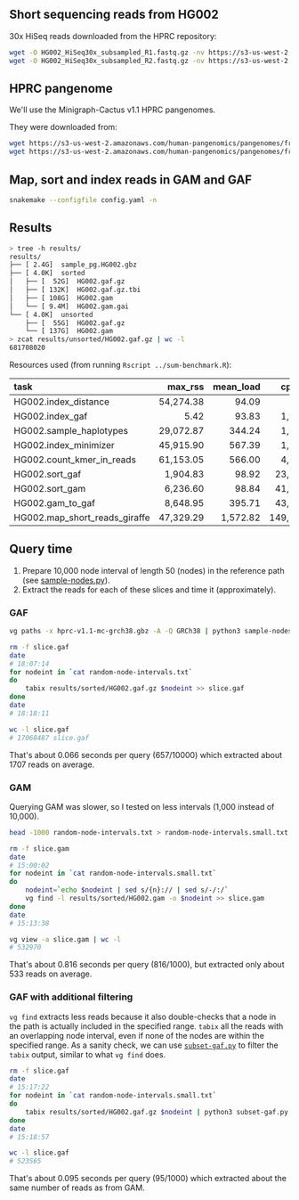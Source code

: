 ## Short sequencing reads from HG002

30x HiSeq reads downloaded from the HPRC repository:

```sh
wget -O HG002_HiSeq30x_subsampled_R1.fastq.gz -nv https://s3-us-west-2.amazonaws.com/human-pangenomics/NHGRI_UCSC_panel/HG002/hpp_HG002_NA24385_son_v1/ILMN/downsampled/HG002_HiSeq30x_subsampled_R1.fastq.gz
wget -O HG002_HiSeq30x_subsampled_R2.fastq.gz -nv https://s3-us-west-2.amazonaws.com/human-pangenomics/NHGRI_UCSC_panel/HG002/hpp_HG002_NA24385_son_v1/ILMN/downsampled/HG002_HiSeq30x_subsampled_R2.fastq.gz
```

## HPRC pangenome

We'll use the Minigraph-Cactus v1.1 HPRC pangenomes.

They were downloaded from:

```sh
wget https://s3-us-west-2.amazonaws.com/human-pangenomics/pangenomes/freeze/freeze1/minigraph-cactus/hprc-v1.1-mc-grch38/hprc-v1.1-mc-grch38.gbz
wget https://s3-us-west-2.amazonaws.com/human-pangenomics/pangenomes/freeze/freeze1/minigraph-cactus/hprc-v1.1-mc-grch38/hprc-v1.1-mc-grch38.hapl
```

## Map, sort and index reads in GAM and GAF

```sh
snakemake --configfile config.yaml -n
```

## Results

```sh
> tree -h results/
results/
├── [ 2.4G]  sample_pg.HG002.gbz
├── [ 4.0K]  sorted
│   ├── [  52G]  HG002.gaf.gz
│   ├── [ 132K]  HG002.gaf.gz.tbi
│   ├── [ 108G]  HG002.gam
│   └── [ 9.4M]  HG002.gam.gai
└── [ 4.0K]  unsorted
    ├── [  55G]  HG002.gaf.gz
    └── [ 137G]  HG002.gam
> zcat results/unsorted/HG002.gaf.gz | wc -l
681708020   
```

Resources used (from running `Rscript ../sum-benchmark.R`):


|task                          |   max_rss| mean_load|   cpu_time|h.m.s    |
|:-----------------------------|---------:|---------:|----------:|:--------|
|HG002.index_distance          | 54,274.38|     94.09|     695.83|0:12:19  |
|HG002.index_gaf               |      5.42|     93.83|   1,045.14|0:18:33  |
|HG002.sample_haplotypes       | 29,072.87|    344.24|   1,171.32|0:05:40  |
|HG002.index_minimizer         | 45,915.90|    567.39|   1,269.08|0:03:43  |
|HG002.count_kmer_in_reads     | 61,153.05|    566.00|   4,691.35|0:13:48  |
|HG002.sort_gaf                |  1,904.83|     98.92|  23,294.76|6:32:28  |
|HG002.sort_gam                |  6,236.60|     98.84|  41,928.87|11:46:58 |
|HG002.gam_to_gaf              |  8,648.95|    395.71|  43,333.25|3:02:30  |
|HG002.map_short_reads_giraffe | 47,329.29|  1,572.82| 149,669.25|2:38:35  |


## Query time

1. Prepare 10,000 node interval of length 50 (nodes) in the reference path (see [sample-nodes.py](sample-nodes.py)).
2. Extract the reads for each of these slices and time it (approximately).

### GAF

```sh
vg paths -x hprc-v1.1-mc-grch38.gbz -A -Q GRCh38 | python3 sample-nodes.py > random-node-intervals.txt

rm -f slice.gaf
date
# 18:07:14
for nodeint in `cat random-node-intervals.txt`
do
    tabix results/sorted/HG002.gaf.gz $nodeint >> slice.gaf
done
date
# 18:18:11

wc -l slice.gaf
# 17068487 slice.gaf
```

That's about 0.066 seconds per query (657/10000) which extracted about 1707 reads on average.

### GAM 

Querying GAM was slower, so I tested on less intervals (1,000 instead of 10,000).

```sh
head -1000 random-node-intervals.txt > random-node-intervals.small.txt

rm -f slice.gam
date
# 15:00:02
for nodeint in `cat random-node-intervals.small.txt`
do
    nodeint=`echo $nodeint | sed s/{n}:// | sed s/-/:/`
    vg find -l results/sorted/HG002.gam -o $nodeint >> slice.gam
done
date
# 15:13:38

vg view -a slice.gam | wc -l 
# 532970
```

That's about 0.816 seconds per query (816/1000), but extracted only about 533 reads on average.

### GAF with additional filtering

`vg find` extracts less reads because it also double-checks that a node in the path is actually included in the specified range.
`tabix` all the reads with an overlapping node interval, even if none of the nodes are within the specified range. 
As a sanity check, we can use [`subset-gaf.py`](subset-gaf.py) to filter the `tabix` output, similar to what `vg find` does.

```sh
rm -f slice.gaf
date
# 15:17:22
for nodeint in `cat random-node-intervals.small.txt`
do
    tabix results/sorted/HG002.gaf.gz $nodeint | python3 subset-gaf.py -p $nodeint >> slice.gaf
done
date
# 15:18:57

wc -l slice.gaf
# 523565
```

That's about 0.095 seconds per query (95/1000) which extracted about the same number of reads as from GAM.
